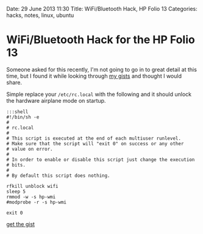 Date: 29 June 2013 11:30
Title: WiFi/Bluetooth Hack, HP Folio 13
Categories: hacks, notes, linux, ubuntu

# WiFi/Bluetooth Hack for the HP Folio 13

Someone asked for this recently, I'm not going to go in to great detail at this time, but I found it while looking through [my gists](http://gist.github.com/jmervine) and thought I would share.

Simple replace your `/etc/rc.local` with the following and it should unlock the hardware airplane mode on startup.

    :::shell
    #!/bin/sh -e
    #
    # rc.local
    #
    # This script is executed at the end of each multiuser runlevel.
    # Make sure that the script will "exit 0" on success or any other
    # value on error.
    #
    # In order to enable or disable this script just change the execution
    # bits.
    #
    # By default this script does nothing.
     
    rfkill unblock wifi
    sleep 5
    rmmod -w -s hp-wmi
    #modprobe -r -s hp-wmi
     
    exit 0


[get the gist](https://gist.github.com/jmervine/4077523)
